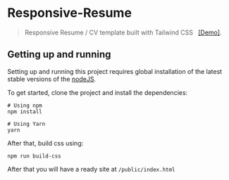 # Responsive-Resume

> Responsive Resume / CV template built with Tailwind CSS &nbsp; [[Demo]](https://accel-byte.github.io/Resume/).

## Getting up and running

Setting up and running this project requires global installation of the latest stable versions of the [nodeJS](https://nodejs.org/en/download/).
<br/>

To get started, clone the project and install the dependencies:
```
# Using npm
npm install

# Using Yarn
yarn
```

After that, build css using:
```
npm run build-css
```

After that you will have a ready site at `/public/index.html`